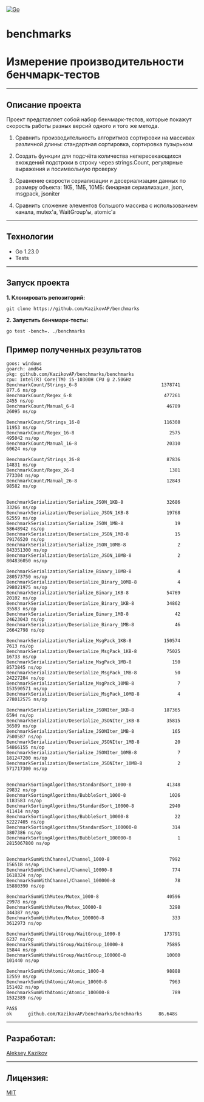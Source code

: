 [![Go](https://img.shields.io/badge/-Go-464646?style=flat-square&logo=Go)](https://go.dev/)

# benchmarks
# Измерение производительности бенчмарк-тестов

---
## Описание проекта
Проект представляет собой набор бенчмарк-тестов, которые покажут скорость работы разных версий одного и того же метода.

1) Сравнить производительность алгоритмов сортировки на массивах различной длины: стандартная сортировка, сортировка пузырьком

2) Создать функции для подсчёта количества непересекающихся вхождений подстроки в строку через strings.Count, регулярные выражения и посимвольную проверку

3) Сравнение скорости сериализации и десериализации данных по размеру объекта: 1КБ, 1МБ, 10МБ: бинарная сериализация, json, msgpack, jsoniter

4) Сравнить сложение элементов большого массива с использованием канала, mutex'a, WaitGroup'ы, atomic'a

---
## Технологии
* Go 1.23.0
* Tests

---
## Запуск проекта

**1. Клонировать репозиторий:**
```
git clone https://github.com/KazikovAP/benchmarks
```

**2. Запустить бенчмарк-тесты:**
```
go test -bench=. ./benchmarks
```

## Пример полученных результатов
```
goos: windows
goarch: amd64
pkg: github.com/KazikovAP/benchmarks/benchmarks
cpu: Intel(R) Core(TM) i5-10300H CPU @ 2.50GHz 
BenchmarkCount/Strings_6-8                               1378741             877.6 ns/op
BenchmarkCount/Regex_6-8                                  477261              2455 ns/op
BenchmarkCount/Manual_6-8                                  46789             26095 ns/op

BenchmarkCount/Strings_16-8                               116308             11953 ns/op
BenchmarkCount/Regex_16-8                                   2575            495042 ns/op
BenchmarkCount/Manual_16-8                                 20310             60624 ns/op

BenchmarkCount/Strings_26-8                                87836             14831 ns/op
BenchmarkCount/Regex_26-8                                   1381            773304 ns/op
BenchmarkCount/Manual_26-8                                 12843             98582 ns/op


BenchmarkSerialization/Serialize_JSON_1KB-8                32686             33266 ns/op
BenchmarkSerialization/Deserialize_JSON_1KB-8              19768             62559 ns/op
BenchmarkSerialization/Serialize_JSON_1MB-8                   19          58648942 ns/op
BenchmarkSerialization/Deserialize_JSON_1MB-8                 15          79176520 ns/op
BenchmarkSerialization/Serialize_JSON_10MB-8                   2         843351300 ns/op
BenchmarkSerialization/Deserialize_JSON_10MB-8                 2         804836050 ns/op

BenchmarkSerialization/Serialize_Binary_10MB-8                 4         280573750 ns/op
BenchmarkSerialization/Deserialize_Binary_10MB-8               4         298021975 ns/op
BenchmarkSerialization/Serialize_Binary_1KB-8              54769             20102 ns/op
BenchmarkSerialization/Deserialize_Binary_1KB-8            34862             35583 ns/op
BenchmarkSerialization/Serialize_Binary_1MB-8                 42          24623043 ns/op
BenchmarkSerialization/Deserialize_Binary_1MB-8               46          26642798 ns/op

BenchmarkSerialization/Serialize_MsgPack_1KB-8            150574              7613 ns/op
BenchmarkSerialization/Deserialize_MsgPack_1KB-8           75025             16733 ns/op
BenchmarkSerialization/Serialize_MsgPack_1MB-8               150           8573845 ns/op
BenchmarkSerialization/Deserialize_MsgPack_1MB-8              50          24227284 ns/op
BenchmarkSerialization/Serialize_MsgPack_10MB-8                7         153590571 ns/op
BenchmarkSerialization/Deserialize_MsgPack_10MB-8              4         278012575 ns/op

BenchmarkSerialization/Serialize_JSONIter_1KB-8           187365              6594 ns/op
BenchmarkSerialization/Deserialize_JSONIter_1KB-8          35815             36509 ns/op
BenchmarkSerialization/Serialize_JSONIter_1MB-8              165           7500587 ns/op
BenchmarkSerialization/Deserialize_JSONIter_1MB-8             20          54866155 ns/op
BenchmarkSerialization/Serialize_JSONIter_10MB-8               7         181247200 ns/op
BenchmarkSerialization/Deserialize_JSONIter_10MB-8             2         571717300 ns/op


BenchmarkSortingAlgorithms/StandardSort_1000-8             41348             29832 ns/op
BenchmarkSortingAlgorithms/BubbleSort_1000-8                1026           1183583 ns/op
BenchmarkSortingAlgorithms/StandardSort_10000-8             2940            411414 ns/op
BenchmarkSortingAlgorithms/BubbleSort_10000-8                 22          52227405 ns/op
BenchmarkSortingAlgorithms/StandardSort_100000-8             314           3807386 ns/op
BenchmarkSortingAlgorithms/BubbleSort_100000-8                 1        2815067800 ns/op


BenchmarkSumWithChannel/Channel_1000-8                      7992            156518 ns/op
BenchmarkSumWithChannel/Channel_10000-8                      774           1618324 ns/op
BenchmarkSumWithChannel/Channel_100000-8                      78          15880390 ns/op

BenchmarkSumWithMutex/Mutex_1000-8                         40596             29978 ns/op
BenchmarkSumWithMutex/Mutex_10000-8                         3298            344387 ns/op
BenchmarkSumWithMutex/Mutex_100000-8                         333           3612973 ns/op

BenchmarkSumWithWaitGroup/WaitGroup_1000-8                173791              6237 ns/op
BenchmarkSumWithWaitGroup/WaitGroup_10000-8                75895             15844 ns/op
BenchmarkSumWithWaitGroup/WaitGroup_100000-8               10000            101440 ns/op

BenchmarkSumWithAtomic/Atomic_1000-8                       98888             12559 ns/op
BenchmarkSumWithAtomic/Atomic_10000-8                       7963            151402 ns/op
BenchmarkSumWithAtomic/Atomic_100000-8                       789           1532389 ns/op

PASS
ok      github.com/KazikovAP/benchmarks/benchmarks      86.648s

```

---
## Разработал:
[Aleksey Kazikov](https://github.com/KazikovAP)

---
## Лицензия:
[MIT](https://opensource.org/licenses/MIT)

